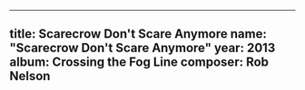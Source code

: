 
---
title: Scarecrow Don't Scare Anymore
name: "Scarecrow Don't Scare Anymore"
year:  2013
album: Crossing the Fog Line
composer: Rob Nelson
---

